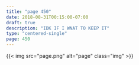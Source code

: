 ```yaml
---
title: "page 450"
date: 2018-08-31T00:15:00-07:00
draft: true
description: "IDK IF I WNAT TO KEEP IT"
type: "centered-single"
page: 450
---
```


{{< img src="page.png" alt="page" class="img" >}}